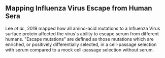 ## Mapping Influenza Virus Escape from Human Sera

Lee  <span style="font-style:italic">et al.</span>, 2019 mapped how all amino-acid mutations to a Influenza Virus surface protein affected the virus's ability to escape serum from different humans.
"Escape mutations" are defined as those mutations which are enriched, or positively differentially selected, in a cell-passage selection with serum compared to a mock cell-passage selection without serum.
